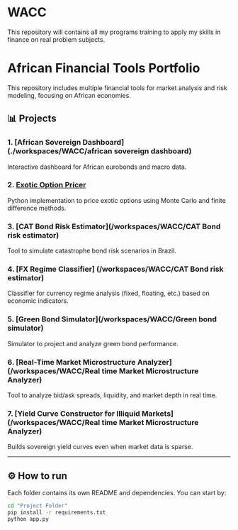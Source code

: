 # WACC
This repository will contains all my programs training to apply my skills in finance on real problem subjects.

# African Financial Tools Portfolio

This repository includes multiple financial tools for market analysis and risk modeling, focusing on African economies.

## 📊 Projects

### 1. [African Sovereign Dashboard] (./workspaces/WACC/african sovereign dashboard)
Interactive dashboard for African eurobonds and macro data.

### 2. [Exotic Option Pricer](./Exotic%20option%20pricer)
Python implementation to price exotic options using Monte Carlo and finite difference methods.

### 3. [CAT Bond Risk Estimator](/workspaces/WACC/CAT Bond risk estimator)
Tool to simulate catastrophe bond risk scenarios in Brazil.

### 4. [FX Regime Classifier] (/workspaces/WACC/CAT Bond risk estimator)
Classifier for currency regime analysis (fixed, floating, etc.) based on economic indicators.

### 5. [Green Bond Simulator](/workspaces/WACC/Green bond simulator)
Simulator to project and analyze green bond performance.

### 6. [Real-Time Market Microstructure Analyzer](/workspaces/WACC/Real time Market Microstructure Analyzer)
Tool to analyze bid/ask spreads, liquidity, and market depth in real time.

### 7. [Yield Curve Constructor for Illiquid Markets](/workspaces/WACC/Real time Market Microstructure Analyzer)
Builds sovereign yield curves even when market data is sparse.

---

## ⚙️ How to run

Each folder contains its own README and dependencies. You can start by:

```bash
cd "Project Folder"
pip install -r requirements.txt
python app.py
